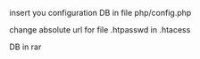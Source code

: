 insert you configuration DB in file php/config.php


change absolute url for file .htpasswd in .htacess

DB in rar
